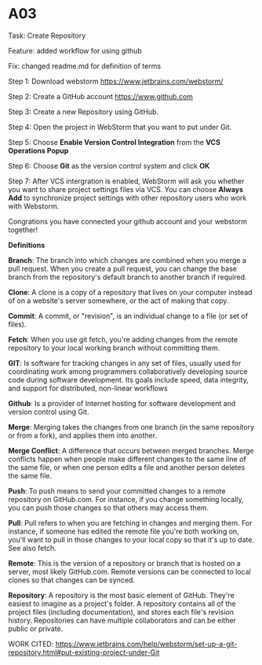 # A03


Task: Create Repository

Feature:  added workflow for using github

Fix:  changed readme.md for definition of terms

Step 1: Download webstorm https://www.jetbrains.com/webstorm/

Step 2: Create a GitHub account https://www.github.com

Step 3: Create a new Repository using GitHub. 

Step 4: Open the project in WebStorm that you want to put under Git.

Step 5: Choose **Enable Version Control Integration** from the **VCS Operations Popup**

Step 6: Choose **Git** as the version control system and click **OK**

Step 7: After VCS intergration is enabled, WebStorm will ask you whether you want to share project settings files via VCS. You can choose **Always Add** to synchronize project settings with other repository users who work with Webstorm. 

Congrations you have connected your github account and your webstorm together!

**Definitions**

**Branch**: The branch into which changes are combined when you merge a pull request. When you create a pull request, you can change the base branch from the repository's default branch to another branch if required.

**Clone**: A clone is a copy of a repository that lives on your computer instead of on a website's server somewhere, or the act of making that copy.

**Commit**: A commit, or "revision", is an individual change to a file (or set of files). 

**Fetch**: When you use git fetch, you're adding changes from the remote repository to your local working branch without committing them.

**GIT**: Is software for tracking changes in any set of files, usually used for coordinating work among programmers collaboratively developing source code during software development. Its goals include speed, data integrity, and support for distributed, non-linear workflows

**Github**: Is a provider of Internet hosting for software development and version control using Git.

**Merge**: Merging takes the changes from one branch (in the same repository or from a fork), and applies them into another.

**Merge Conflict**: A difference that occurs between merged branches. Merge conflicts happen when people make different changes to the same line of the same file, or when one person edits a file and another person deletes the same file. 

**Push**: To push means to send your committed changes to a remote repository on GitHub.com. For instance, if you change something locally, you can push those changes so that others may access them.

**Pull**: Pull refers to when you are fetching in changes and merging them. For instance, if someone has edited the remote file you're both working on, you'll want to pull in those changes to your local copy so that it's up to date. See also fetch.

**Remote**: This is the version of a repository or branch that is hosted on a server, most likely GitHub.com. Remote versions can be connected to local clones so that changes can be synced.

**Repository**: A repository is the most basic element of GitHub. They're easiest to imagine as a project's folder. A repository contains all of the project files (including documentation), and stores each file's revision history. Repositories can have multiple collaborators and can be either public or private.

WORK CITED: https://www.jetbrains.com/help/webstorm/set-up-a-git-repository.html#put-existing-project-under-Git
